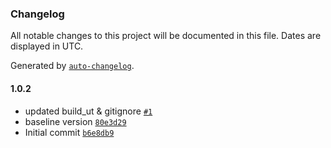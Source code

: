 ### Changelog

All notable changes to this project will be documented in this file. Dates are displayed in UTC.

Generated by [`auto-changelog`](https://github.com/CookPete/auto-changelog).

#### 1.0.2

- updated build_ut & gitignore [`#1`](https://rdkcentral-github.com/rdkcentral/rdk-halif-deepsleep_manager/pull/1)
- baseline version [`80e3d29`](https://rdkcentral-github.com/rdkcentral/rdk-halif-deepsleep_manager/commit/80e3d294810e5bed5ef1dc573cfc13d097d48f41)
- Initial commit [`b6e8db9`](https://rdkcentral-github.com/rdkcentral/rdk-halif-deepsleep_manager/commit/b6e8db9147ebecef43a3eae88d43945194ea0392)
